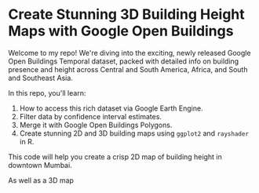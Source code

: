 # Create Stunning 3D Building Height Maps with Google Open Buildings

Welcome to my repo! We're diving into the exciting, newly released Google Open Buildings Temporal dataset, packed with detailed info on building presence and height across Central and South America, Africa, and South and Southeast Asia. 

In this repo, you'll learn:
1. How to access this rich dataset via Google Earth Engine.
2. Filter data by confidence interval estimates.
3. Merge it with Google Open Buildings Polygons.
4. Create stunning 2D and 3D building maps using `ggplot2` and `rayshader` in R.

This code will help you create a crisp 2D map of building height in downtown Mumbai.

As well as a 3D map
